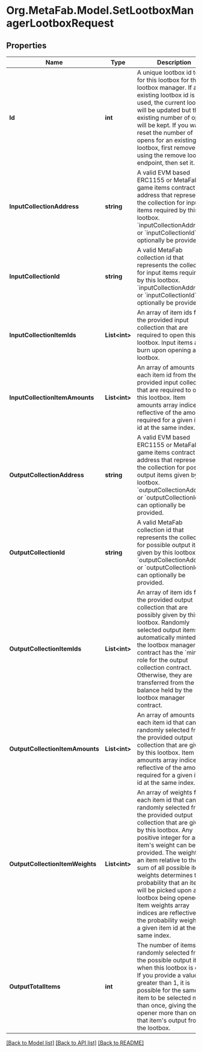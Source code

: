 
# Org.MetaFab.Model.SetLootboxManagerLootboxRequest

## Properties

Name | Type | Description | Notes
------------ | ------------- | ------------- | -------------
**Id** | **int** | A unique lootbox id to use for this lootbox for the lootbox manager. If an existing lootbox id is used, the current lootbox will be updated but the existing number of opens will be kept. If you want to reset the number of opens for an existing lootbox, first remove it using the remove lootbox endpoint, then set it. | 
**InputCollectionAddress** | **string** | A valid EVM based ERC1155 or MetaFab game items contract address that represents the collection for input items required by this lootbox. &#x60;inputCollectionAddress&#x60; or &#x60;inputCollectionId&#x60; can optionally be provided. | [optional] 
**InputCollectionId** | **string** | A valid MetaFab collection id that represents the collection for input items required by this lootbox. &#x60;inputCollectionAddress&#x60; or &#x60;inputCollectionId&#x60; can optionally be provided. | [optional] 
**InputCollectionItemIds** | **List&lt;int&gt;** | An array of item ids from the provided input collection that are required to open this lootbox. Input items are burn upon opening a lootbox. | [optional] 
**InputCollectionItemAmounts** | **List&lt;int&gt;** | An array of amounts for each item id from the provided input collection that are required to open this lootbox. Item amounts array indices are reflective of the amount required for a given item id at the same index. | [optional] 
**OutputCollectionAddress** | **string** | A valid EVM based ERC1155 or MetaFab game items contract address that represents the collection for possible output items given by this lootbox. &#x60;outputCollectionAddress&#x60; or &#x60;outputCollectionId&#x60; can optionally be provided. | [optional] 
**OutputCollectionId** | **string** | A valid MetaFab collection id that represents the collection for possible output items given by this lootbox. &#x60;outputCollectionAddress&#x60; or &#x60;outputCollectionId&#x60; can optionally be provided. | [optional] 
**OutputCollectionItemIds** | **List&lt;int&gt;** | An array of item ids from the provided output collection that are possibly given by this lootbox. Randomly selected output items are automatically minted if the lootbox manager contract has the &#x60;minter&#x60; role for the output collection contract. Otherwise, they are transferred from the item balance held by the lootbox manager contract. | [optional] 
**OutputCollectionItemAmounts** | **List&lt;int&gt;** | An array of amounts for each item id that can be randomly selected from the provided output collection that are given by this lootbox. Item amounts array indices are reflective of the amount required for a given item id at the same index. | [optional] 
**OutputCollectionItemWeights** | **List&lt;int&gt;** | An array of weights for each item id that can be randomly selected from the provided output collection that are given by this lootbox. Any positive integer for an item&#39;s weight can be provided. The weight for an item relative to the sum of all possible item weights determines the probability that an item will be picked upon a lootbox being opened. Item weights array indices are reflective of the probability weight for a given item id at the same index. | [optional] 
**OutputTotalItems** | **int** | The number of items randomly selected from the possible output items when this lootbox is open. If you provide a value greater than 1, it is possible for the same item to be selected more than once, giving the opener more than one of that item&#39;s output from the lootbox. | [optional] 

[[Back to Model list]](../README.md#documentation-for-models)
[[Back to API list]](../README.md#documentation-for-api-endpoints)
[[Back to README]](../README.md)

